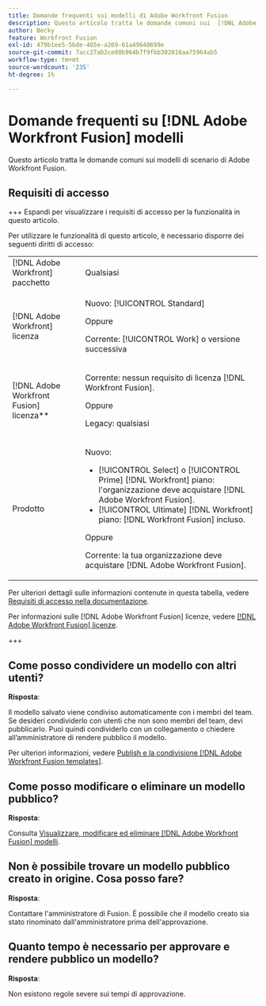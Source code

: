 ```yaml
---
title: Domande frequenti sui modelli di Adobe Workfront Fusion
description: Questo articolo tratta le domande comuni sui  [!DNL Adobe Workfront Fusion scenario]  modelli.
author: Becky
feature: Workfront Fusion
exl-id: 479b1ee5-5bde-465e-a269-61a49640699e
source-git-commit: 7acc27ab2ce80b964b7f9fbb302816aa75964ab5
workflow-type: tm+mt
source-wordcount: '235'
ht-degree: 1%

---
```


# Domande frequenti su [!DNL Adobe Workfront Fusion] modelli

Questo articolo tratta le domande comuni sui modelli di scenario di Adobe Workfront Fusion.

## Requisiti di accesso

+++ Espandi per visualizzare i requisiti di accesso per la funzionalità in questo articolo.

Per utilizzare le funzionalità di questo articolo, è necessario disporre dei seguenti diritti di accesso:

<table style="table-layout:auto">
 <col> 
 <col> 
 <tbody> 
  <tr> 
   <td role="rowheader">[!DNL Adobe Workfront] pacchetto</td> 
   <td> <p>Qualsiasi</p> </td> 
  </tr> 
  <tr data-mc-conditions=""> 
   <td role="rowheader">[!DNL Adobe Workfront] licenza</td> 
   <td> <p>Nuovo: [!UICONTROL Standard]</p><p>Oppure</p><p>Corrente: [!UICONTROL Work] o versione successiva</p> </td> 
  </tr> 
  <tr> 
   <td role="rowheader">[!DNL Adobe Workfront Fusion] licenza**</td> 
   <td>
   <p>Corrente: nessun requisito di licenza [!DNL Workfront Fusion].</p>
   <p>Oppure</p>
   <p>Legacy: qualsiasi </p>
   </td> 
  </tr> 
  <tr> 
   <td role="rowheader">Prodotto</td> 
   <td>
   <p>Nuovo:</p> <ul><li>[!UICONTROL Select] o [!UICONTROL Prime] [!DNL Workfront] piano: l'organizzazione deve acquistare [!DNL Adobe Workfront Fusion].</li><li>[!UICONTROL Ultimate] [!DNL Workfront] piano: [!DNL Workfront Fusion] incluso.</li></ul>
   <p>Oppure</p>
   <p>Corrente: la tua organizzazione deve acquistare [!DNL Adobe Workfront Fusion].</p>
   </td> 
  </tr>
 </tbody> 
</table>

Per ulteriori dettagli sulle informazioni contenute in questa tabella, vedere [Requisiti di accesso nella documentazione](/help/workfront-fusion/references/licenses-and-roles/access-level-requirements-in-documentation.md).

Per informazioni sulle [!DNL Adobe Workfront Fusion] licenze, vedere [[!DNL Adobe Workfront Fusion] licenze](/help/workfront-fusion/set-up-and-manage-workfront-fusion/licensing-operations-overview/license-automation-vs-integration.md).

+++

## Come posso condividere un modello con altri utenti?

**Risposta**:

Il modello salvato viene condiviso automaticamente con i membri del team. Se desideri condividerlo con utenti che non sono membri del team, devi pubblicarlo. Puoi quindi condividerlo con un collegamento o chiedere all’amministratore di rendere pubblico il modello.

Per ulteriori informazioni, vedere [Publish e la condivisione [!DNL Adobe Workfront Fusion templates]](/help/workfront-fusion/create-and-manage-templates/publish-and-share-fusion-templates.md).

## Come posso modificare o eliminare un modello pubblico?

**Risposta**:

Consulta [Visualizzare, modificare ed eliminare [!DNL Adobe Workfront Fusion] modelli](/help/workfront-fusion/create-and-manage-templates/view-edit-and-delete-fusion-templates.md).

## Non è possibile trovare un modello pubblico creato in origine. Cosa posso fare?

**Risposta**:

Contattare l&#39;amministratore di Fusion. È possibile che il modello creato sia stato rinominato dall&#39;amministratore prima dell&#39;approvazione.

## Quanto tempo è necessario per approvare e rendere pubblico un modello?

**Risposta**:

Non esistono regole severe sui tempi di approvazione.
